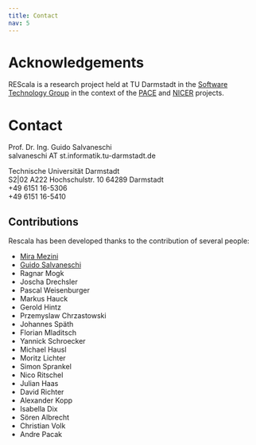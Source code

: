 ```yaml
---
title: Contact
nav: 5
---
```


# Acknowledgements

REScala is a research project held at TU Darmstadt in the
[Software Technology Group](http://www.stg.tu-darmstadt.de/)
in the context of the [PACE](http://www.pace-erc.eu/)
and [NICER](http://nicer.network/) projects.

# Contact

Prof. Dr. Ing. Guido Salvaneschi <br />
salvaneschi   AT    st.informatik.tu-darmstadt.de <br />

Technische Universität Darmstadt <br />
S2|02 A222 Hochschulstr. 10 64289 Darmstadt <br />
+49 6151 16-5306 <br />
+49 6151 16-5410 <br />

## Contributions

Rescala has been developed thanks to the contribution of
several people:

* [Mira Mezini](http://www.stg.tu-darmstadt.de/staff/mira_mezini/)
* [Guido Salvaneschi](http://www.guidosalvaneschi.com)
* Ragnar Mogk
* Joscha Drechsler
* Pascal Weisenburger
* Markus Hauck
* Gerold Hintz
* Przemyslaw Chrzastowski
* Johannes Späth
* Florian Mladitsch
* Yannick Schroecker
* Michael Hausl
* Moritz Lichter
* Simon Sprankel
* Nico Ritschel
* Julian Haas
* David Richter
* Alexander Kopp
* Isabella Dix
* Sören Albrecht
* Christian Volk
* Andre Pacak
